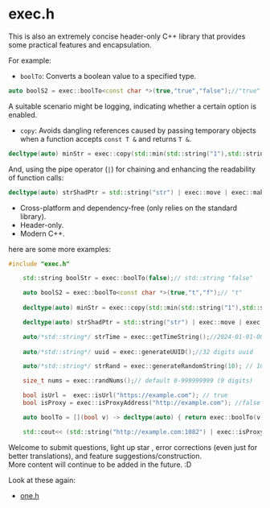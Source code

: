 # exec.h

This is also an extremely concise header-only C++ library that provides some practical features and encapsulation.

For example:

- `boolTo`: Converts a boolean value to a specified type.

```cpp
auto boolS2 = exec::boolTo<const char *>(true,"true","false");//"true"
```

A suitable scenario might be logging, indicating whether a certain option is enabled.

- `copy`: Avoids dangling references caused by passing temporary objects when a function accepts `const T &` and returns `T &`.

```cpp
decltype(auto) minStr = exec::copy(std::min(std::string("1"),std::string("02"))); // std::string "1"
```

And, using the pipe operator (`|`) for chaining and enhancing the readability of function calls:

```cpp
decltype(auto) strShadPtr = std::string("str") | exec::move | exec::make_shared; //std::shared_ptr<std::string>
```

- Cross-platform and dependency-free (only relies on the standard library).
- Header-only.
- Modern C++.

here are some more examples:

```cpp
#include "exec.h"

    std::string boolStr = exec::boolTo(false);// std::string "false"

    auto boolS2 = exec::boolTo<const char *>(true,"t","f");// "t"
    
    decltype(auto) minStr = exec::copy(std::min(std::string("1"),std::string("02")) );// string "1"

    decltype(auto) strShadPtr = std::string("str") | exec::move | exec::make_shared; //std::shared_ptr<std::string>

    auto/*std::string*/ strTime = exec::getTimeString();//2024-01-01-00-01-01 or custom format 
    
    auto/*std::string*/ uuid = exec::generateUUID();//32 digits uuid

    auto/*std::string*/ strRand = exec::generateRandomString(10); // 10 digits a-Z and 0-9  or custom format

    size_t nums = exec::randNums();// default 0-999999999 (9 digits)

    bool isUrl =  exec::isUrl("https://example.com"); // true
    bool isProxy = exec::isProxyAddress("http://example.com"); //false

    auto boolTo = [](bool v) -> decltype(auto) { return exec::boolTo(v); };

    std::cout<< (std::string("http://example.com:1082") | exec::isProxyAddress | boolTo) ; // std::string "true"
```

Welcome to  submit questions, light up star , error corrections (even just for better translations), and feature suggestions/construction.  
More content will continue to be added in the future. :D

Look at these again:  

- [one.h](https://github.com/moehoshio/one.h)
